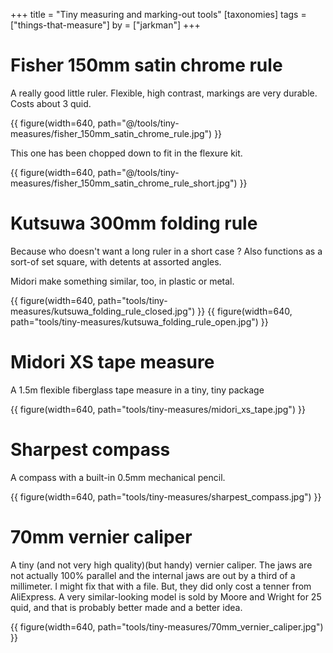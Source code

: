 +++
title = "Tiny measuring and marking-out tools"
[taxonomies]
tags = ["things-that-measure"]
by = ["jarkman"]
+++

# Fisher 150mm satin chrome rule

A really good little ruler. Flexible, high contrast, markings are very durable. Costs about 3 quid.

{{ figure(width=640, path="@/tools/tiny-measures/fisher_150mm_satin_chrome_rule.jpg") }}

This one has been chopped down to fit in the flexure kit.

{{ figure(width=640, path="@/tools/tiny-measures/fisher_150mm_satin_chrome_rule_short.jpg") }}


# Kutsuwa 300mm folding rule

Because who doesn't want a long ruler in a short case ? Also functions as a sort-of set square, with detents at assorted angles.

Midori make something similar, too, in plastic or metal.

{{ figure(width=640, path="tools/tiny-measures/kutsuwa_folding_rule_closed.jpg") }}
{{ figure(width=640, path="tools/tiny-measures/kutsuwa_folding_rule_open.jpg") }}

# Midori XS tape measure

A 1.5m flexible fiberglass tape measure in a tiny, tiny package

{{ figure(width=640, path="tools/tiny-measures/midori_xs_tape.jpg") }}


# Sharpest compass

A compass with a built-in 0.5mm mechanical pencil.

{{ figure(width=640, path="tools/tiny-measures/sharpest_compass.jpg") }}

# 70mm vernier caliper

A tiny (and not very high quality)(but handy) vernier caliper. The jaws are not actually 100% parallel and the internal jaws are out by a third of a millimeter. I might fix that with a file.
But, they did only cost a tenner from AliExpress. A very similar-looking model is sold by Moore and Wright for 25 quid, and that is probably better made and a better idea.

{{ figure(width=640, path="tools/tiny-measures/70mm_vernier_caliper.jpg") }}
